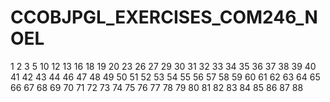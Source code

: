# CCOBJPGL_EXERCISES_COM246_NOEL




1
2
3
5
10
12
13
16
18
19
20
23
26
27
29
30
31
32
33
34
35
36
37
38
39
40
41
42
43
44
46
47
48
49
50
51
52
53
54
55
56
57
58
59
60
61
62
63
64
65
66
67
68
69
70
71
72
73
74
75
76
77
78
79
80
81
82
83
84
85
86
87
88
